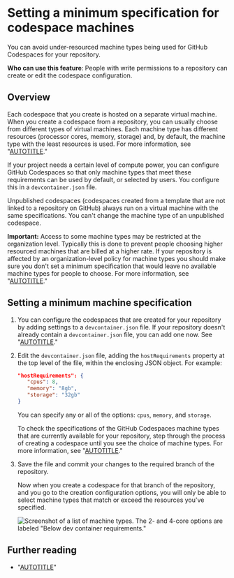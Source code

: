 # Setting a minimum specification for codespace machines

You can avoid under-resourced machine types being used for GitHub Codespaces for your repository.

**Who can use this feature**: People with write permissions to a repository can create or edit the codespace configuration.

## Overview

Each codespace that you create is hosted on a separate virtual machine. When you create a codespace from a repository, you can usually choose from different types of virtual machines. Each machine type has different resources (processor cores, memory, storage) and, by default, the machine type with the least resources is used. For more information, see "[AUTOTITLE](/codespaces/customizing-your-codespace/changing-the-machine-type-for-your-codespace#about-machine-types)."

If your project needs a certain level of compute power, you can configure GitHub Codespaces so that only machine types that meet these requirements can be used by default, or selected by users. You configure this in a `devcontainer.json` file.

Unpublished codespaces (codespaces created from a template that are not linked to a repository on GitHub) always run on a virtual machine with the same specifications. You can't change the machine type of an unpublished codespace.

<div class="ghd-spotlight ghd-spotlight-note border rounded-1 my-3 p-3 f5 color-border-accent-emphasis color-bg-accent">

**Important:** Access to some machine types may be restricted at the organization level. Typically this is done to prevent people choosing higher resourced machines that are billed at a higher rate. If your repository is affected by an organization-level policy for machine types you should make sure you don't set a minimum specification that would leave no available machine types for people to choose. For more information, see "[AUTOTITLE](/codespaces/managing-codespaces-for-your-organization/restricting-access-to-machine-types)."

</div>

## Setting a minimum machine specification

1. You can configure the codespaces that are created for your repository by adding settings to a `devcontainer.json` file. If your repository doesn't already contain a `devcontainer.json` file, you can add one now. See "[AUTOTITLE](/codespaces/setting-up-your-project-for-codespaces/adding-a-dev-container-configuration)."
1. Edit the `devcontainer.json` file, adding the `hostRequirements` property at the top level of the file, within the enclosing JSON object. For example:

   ```json copy
   "hostRequirements": {
      "cpus": 8,
      "memory": "8gb",
      "storage": "32gb"
   }
   ```

   You can specify any or all of the options: `cpus`, `memory`, and `storage`.

   To check the specifications of the GitHub Codespaces machine types that are currently available for your repository, step through the process of creating a codespace until you see the choice of machine types. For more information, see "[AUTOTITLE](/codespaces/developing-in-a-codespace/creating-a-codespace-for-a-repository#creating-a-codespace-for-a-repository)."

1. Save the file and commit your changes to the required branch of the repository.

   Now when you create a codespace for that branch of the repository, and you go to the creation configuration options, you will only be able to select machine types that match or exceed the resources you've specified.

   ![Screenshot of a list of machine types. The 2- and 4-core options are labeled "Below dev container requirements."](/assets/images/help/codespaces/machine-types-limited-choice.png)

## Further reading

- "[AUTOTITLE](/codespaces/setting-up-your-project-for-codespaces/adding-a-dev-container-configuration/introduction-to-dev-containers)"
